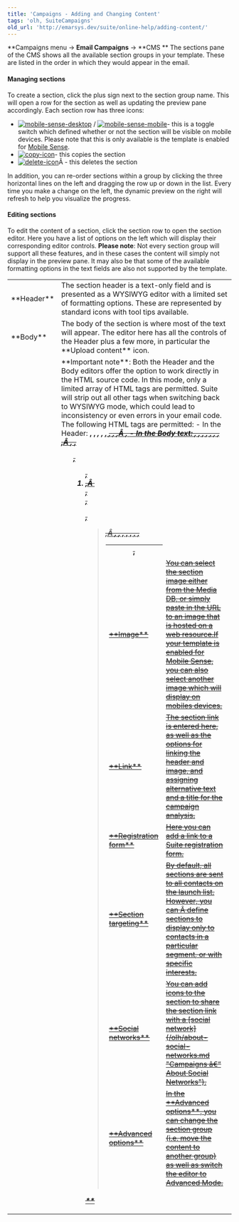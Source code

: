 ```yaml
---
title: 'Campaigns - Adding and Changing Content'
tags: 'olh, SuiteCampaigns'
old_url: 'http://emarsys.dev/suite/online-help/adding-content/'
---
```


**Campaigns menu -> **Email Campaigns** -> **CMS ** The sections pane of the CMS shows all the available section groups in your template. These are listed in the order in which they would appear in the email.

#### Managing sections

 To create a section, click the plus sign next to the section group name. This will open a row for the section as well as updating the preview pane accordingly. Each section row has three icons:

- [![mobile-sense-desktop](/assets/images/mobile-sense-desktop.png)](/assets/images/mobile-sense-desktop.png) / [![mobile-sense-mobile](/assets/images/mobile-sense-mobile.png)](/assets/images/mobile-sense-mobile.png)- this is a toggle switch which defined whether or not the section will be visible on mobile devices. Please note that this is only available is the template is enabled for [Mobile Sense](/Suite/mobile-sense.md "Mobile Sense").
- [![copy-icon](/assets/images/copy-icon.png)](/assets/images/copy-icon.png)- this copies the section
- [![delete-icon](/assets/images/delete-icon.png)](/assets/images/delete-icon.png)Â - this deletes the section

 In addition, you can re-order sections within a group by clicking the three horizontal lines on the left and dragging the row up or down in the list. Every time you make a change on the left, the dynamic preview on the right will refresh to help you visualize the progress.

#### Editing sections

 To edit the content of a section, click the section row to open the section editor. Here you have a list of options on the left which will display their corresponding editor controls. **Please note**: Not every section group will support all these features, and in these cases the content will simply not display in the preview pane. It may also be that some of the available formatting options in the text fields are also not supported by the template.

<div> <table><tbody><tr><td>**Header**

 </td> <td>The section header is a text-only field and is presented as a WYSIWYG editor with a limited set of formatting options. These are represented by standard icons with tool tips available.</td> </tr><tr><td>**Body**

 </td> <td>The body of the section is where most of the text will appear. The editor here has all the controls of the Header plus a few more, in particular the **Upload content** icon.</td> </tr><tr><td></td> <td>**Important note**: Both the Header and the Body editors offer the option to work directly in the HTML source code. In this mode, only a limited array of HTML tags are permitted. Suite will strip out all other tags when switching back to WYSIWYG mode, which could lead to inconsistency or even errors in your email code. The following HTML tags are permitted: - In the Header: <strong>, <b>, <em>, <i>, <u>, <del>, <s>, <strike>,Â <span>, <font>
- In the Body text: <strong>, <b>, <em>, <i>, <u>, <del>, <s>, <strike>,Â <span>, <font>, <ul>, <ol>, <li>,Â <br>, <div>, <p>, <blockquote>,Â <a>, <img>, <table>, <tbody>, <thead>, <tfoot>, <tr>, <th>, <td>
 
</td> </tr><tr><td>**Image**

 </td> <td>You can select the section image either from the Media DB, or simply paste in the URL to an image that is hosted on a web resource.If your template is enabled for Mobile Sense, you can also select another image which will display on mobiles devices.</td> </tr><tr><td>**Link**

 </td> <td>The section link is entered here, as well as the options for linking the header and image, and assigning alternative text and a title for the campaign analysis.</td> </tr><tr><td>**Registration form**

 </td> <td>Here you can add a link to a Suite registration form.</td> </tr><tr><td>**Section targeting**

 </td> <td>By default, all sections are sent to all contacts on the launch list. However, you can Â define sections to display only to contacts in a particular segment, or with specific interests.</td> </tr><tr><td>**Social networks**

 </td> <td>You can add icons to the section to share the section link with a [social network](/olh/about-social-networks.md "Campaigns â&#128;&#147; About Social Networks").</td> </tr><tr><td>**Advanced options**

 </td> <td>In the **Advanced options**, you can change the section group (i.e. move the content to another group) as well as switch the editor to Advanced Mode.</td></tr></tbody></table></div>**
